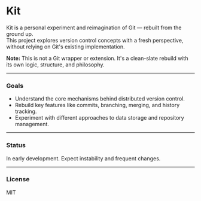 # Kit

Kit is a personal experiment and reimagination of Git — rebuilt from the ground up.  
This project explores version control concepts with a fresh perspective, without relying on Git's existing implementation.

**Note:** This is not a Git wrapper or extension. It's a clean-slate rebuild with its own logic, structure, and philosophy.

---

### Goals

- Understand the core mechanisms behind distributed version control.
- Rebuild key features like commits, branching, merging, and history tracking.
- Experiment with different approaches to data storage and repository management.

---

### Status

In early development. Expect instability and frequent changes.

---

### License

MIT
